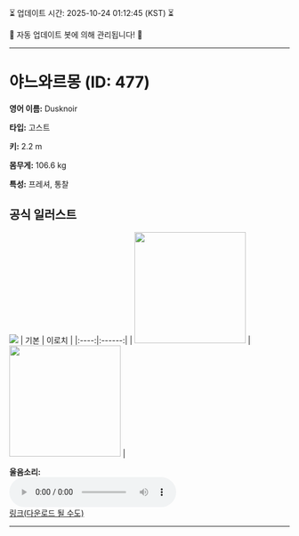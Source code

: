
⏳ 업데이트 시간: 2025-10-24 01:12:45 (KST) ⏳

🤖 자동 업데이트 봇에 의해 관리됩니다! 🤖

---

# 야느와르몽 (ID: 477)
**영어 이름:** Dusknoir

**타입:** 고스트

**키:** 2.2 m

**몸무게:** 106.6 kg

**특성:** 프레셔, 통찰

## 공식 일러스트
![](https://raw.githubusercontent.com/PokeAPI/sprites/master/sprites/pokemon/other/official-artwork/477.png)
| 기본 | 이로치 |
|:----:|:------:|
| <img src="http://play.pokemonshowdown.com/sprites/ani/dusknoir.gif" width="200"> | <img src="http://play.pokemonshowdown.com/sprites/ani-shiny/dusknoir.gif" width="200"> |

**울음소리:**<br><audio controls src="https://raw.githubusercontent.com/PokeAPI/cries/main/cries/pokemon/latest/477.ogg"></audio><br> [링크(다운로드 될 수도)](https://raw.githubusercontent.com/PokeAPI/cries/main/cries/pokemon/latest/477.ogg)


---
